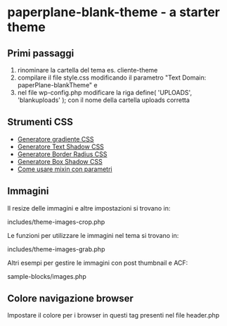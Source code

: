 # paperplane-blank-theme - a starter theme

## Primi passaggi
1. rinominare la cartella del tema es. cliente-theme
2. compilare il file style.css modificando il parametro "Text Domain: paperPlane-blankTheme" e
3. nel file wp-config.php modificare la riga define( 'UPLOADS', 'blankuploads' ); con il nome della cartella uploads corretta

## Strumenti CSS
- [Generatore gradiente CSS](https://cssgradient.io/)
- [Generatore Text Shadow CSS](https://css3gen.com/text-shadow/)
- [Generatore Border Radius CSS](https://css3gen.com/border-radius/)
- [Generatore Box Shadow CSS](https://css3gen.com/box-shadow/)
- [Come usare mixin con parametri](https://marksheet.io/sass-mixins.html)

## Immagini
Il resize delle immagini e altre impostazioni si trovano in:

includes/theme-images-crop.php

Le funzioni per utilizzare le immagini nel tema si trovano in:

includes/theme-images-grab.php

Altri esempi per gestire le immagini con post thumbnail e ACF:

sample-blocks/images.php

## Colore navigazione browser
Impostare il colore per i browser in questi tag presenti nel file header.php
<meta name="theme-color" content="#000000">
<meta name="msapplication-navbutton-color" content="#000000">
<meta name="apple-mobile-web-app-status-bar-style" content="#000000">
